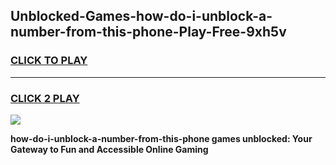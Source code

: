 
## Unblocked-Games-how-do-i-unblock-a-number-from-this-phone-Play-Free-9xh5v
<h3>
<a href="https://premium76.site?title=how-do-i-unblock-a-number-from-this-phone&ref=21A">CLICK TO PLAY</a></h3>
<hr>

<h3>
<a href="https://premium76.site?title=how-do-i-unblock-a-number-from-this-phone&ref=21A">CLICK 2 PLAY</a>
  
</h3>

<a href="https://premium76.site?title=how-do-i-unblock-a-number-from-this-phone&ref=21A"><img src="https://clearcache.store/games.png"></a>


**how-do-i-unblock-a-number-from-this-phone games unblocked: Your Gateway to Fun and Accessible Online Gaming**
